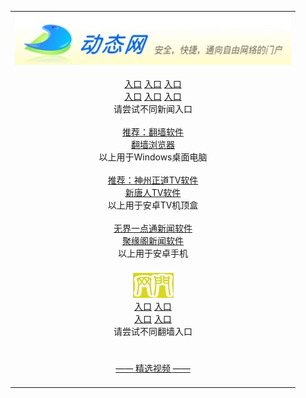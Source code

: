 <table>
  <tr>
    <td align=center>
      <a href="https://github.com/chengyuan98/news/blob/master/README.md"><img src="https://github.com/chengyuan98/up/blob/master/dtw.jpg" /><br/><br/>
      <a href="http://e3.s42f.ga/523/?3654">入口</a>
      <a href="http://61.228.187.1/1">入口</a>
      <a href="http://61.228.181.21/1">入口</a><br/>
      <a href="http://61.228.215.96/1">入口</a>
      <a href="http://61.228.191.23/1">入口</a>
      <a href="http://t.cn/R1LWULa">入口</a><br/>
      请尝试不同新闻入口<br/><br/>
      <a href="https://github.com/chengyuan98/software/blob/master/README.md">推荐：翻墙软件</a><br/>
      <a href="https://github.com/chengyuan98/browser/blob/master/README.md">翻墙浏览器</a><br/>
      以上用于Windows桌面电脑<br/><br/>
      <a href="https://github.com/chengyuan98/up/raw/master/SzzdOgateTV.apk">推荐：神州正道TV软件</a><br/>
      <a href="https://github.com/chengyuan98/up/raw/master/iNTD_TVsp1.apk">新唐人TV软件</a><br/>
      以上用于安卓TV机顶盒<br/><br/>
      <a href="https://github.com/chengyuan98/up/raw/master/um4.3.apk">无界一点通新闻软件</a><br/>
      <a href="https://github.com/hao369/a/raw/master/jygV2.2.2017082401.apk">聚缘阁新闻软件</a><br/>
      以上用于安卓手机<br/><br/>
    </td>
  </tr>
  <tr>
    <td align=center>
      <a href="https://s3-us-west-1.amazonaws.com/ogaten/show.htm?from=852"><img src="https://github.com/chengyuan98/up/blob/master/wm.jpg" /><br/>
      <a href="https://s3.amazonaws.com/ogate/show.htm?from=852">入口</a>
      <a href="https://s3-us-west-1.amazonaws.com/ogaten/show.htm?from=852">入口</a><br/>
      <a href="https://s3.us-east-2.amazonaws.com/ogateh/show.htm?from=852">入口</a>
      <a href="https://s3.ap-south-1.amazonaws.com/ogatem/show.htm?from=852">入口</a><br/>
      请尝试不同翻墙入口<br/><br/>
    </td>
  </tr>
  <tr>
    <td align=center>
      <br/>
      <a href="https://github.com/chengyuan98/video/blob/master/README.md"> —— 精选视频 —— </a><br/><br/>
    </td>
  </tr>
</table>
